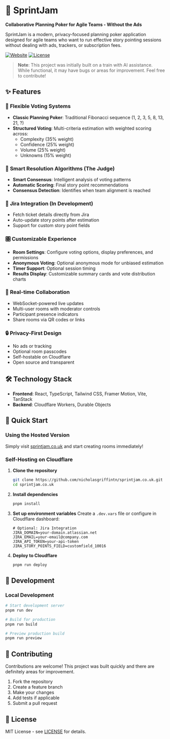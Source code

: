 # 🎯 SprintJam

**Collaborative Planning Poker for Agile Teams - Without the Ads**

SprintJam is a modern, privacy-focused planning poker application designed for agile teams who want to run effective story pointing sessions without dealing with ads, trackers, or subscription fees.

[![Website](https://img.shields.io/badge/sprintjam.co.uk-blue?style=for-the-badge)](https://sprintjam.co.uk)
[![License](https://img.shields.io/badge/License-MIT-green?style=for-the-badge)](LICENSE)

> **Note**: This project was initially built on a train with AI assistance. While functional, it may have bugs or areas for improvement. Feel free to contribute!

## ✨ Features

### 🎲 **Flexible Voting Systems**
- **Classic Planning Poker**: Traditional Fibonacci sequence (1, 2, 3, 5, 8, 13, 21, ?)
- **Structured Voting**: Multi-criteria estimation with weighted scoring across:
  - Complexity (35% weight)
  - Confidence (25% weight) 
  - Volume (25% weight)
  - Unknowns (15% weight)

### 🤖 **Smart Resolution Algorithms (The Judge)**
- **Smart Consensus**: Intelligent analysis of voting patterns
- **Automatic Scoring**: Final story point recommendations
- **Consensus Detection**: Identifies when team alignment is reached

### 🔗 **Jira Integration (In Development)**
- Fetch ticket details directly from Jira
- Auto-update story points after estimation
- Support for custom story point fields

### 🎛️ **Customizable Experience**
- **Room Settings**: Configure voting options, display preferences, and permissions
- **Anonymous Voting**: Optional anonymous mode for unbiased estimation
- **Timer Support**: Optional session timing
- **Results Display**: Customizable summary cards and vote distribution charts

### 🚀 **Real-time Collaboration**
- WebSocket-powered live updates
- Multi-user rooms with moderator controls
- Participant presence indicators
- Share rooms via QR codes or links

### 🔒 **Privacy-First Design**
- No ads or tracking
- Optional room passcodes
- Self-hostable on Cloudflare
- Open source and transparent

## 🛠️ Technology Stack

- **Frontend**: React, TypeScript, Tailwind CSS, Framer Motion, Vite, TanStack
- **Backend**: Cloudflare Workers, Durable Objects

## 🚀 Quick Start

### Using the Hosted Version
Simply visit [sprintjam.co.uk](https://sprintjam.co.uk) and start creating rooms immediately!

### Self-Hosting on Cloudflare

1. **Clone the repository**
   ```bash
   git clone https://github.com/nicholasgriffintn/sprintjam.co.uk.git
   cd sprintjam.co.uk
   ```

2. **Install dependencies**
   ```bash
   pnpm install
   ```

3. **Set up environment variables**
   Create a `.dev.vars` file or configure in Cloudflare dashboard:
   ```env
   # Optional: Jira Integration
   JIRA_DOMAIN=your-domain.atlassian.net
   JIRA_EMAIL=your-email@company.com
   JIRA_API_TOKEN=your-api-token
   JIRA_STORY_POINTS_FIELD=customfield_10016
   ```

4. **Deploy to Cloudflare**
   ```bash
   pnpm run deploy
   ```

## 🔧 Development

### Local Development
```bash
# Start development server
pnpm run dev

# Build for production
pnpm run build

# Preview production build
pnpm run preview
```

## 🤝 Contributing

Contributions are welcome! This project was built quickly and there are definitely areas for improvement.

1. Fork the repository
2. Create a feature branch
3. Make your changes
4. Add tests if applicable
5. Submit a pull request

## 📝 License

MIT License - see [LICENSE](LICENSE) for details.
